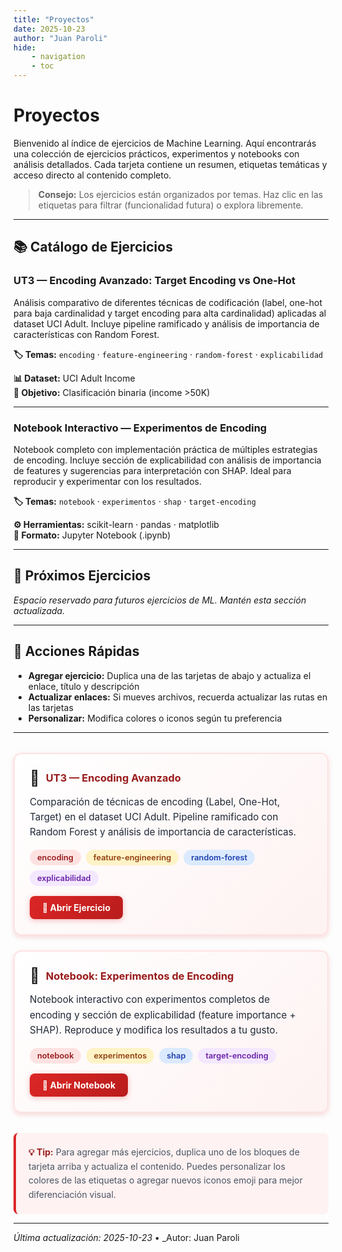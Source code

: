 ```yaml
---
title: "Proyectos"
date: 2025-10-23
author: "Juan Paroli"
hide:
    - navigation
    - toc
---
```


# Proyectos

Bienvenido al índice de ejercicios de Machine Learning. Aquí encontrarás una colección de ejercicios prácticos, experimentos y notebooks con análisis detallados. Cada tarjeta contiene un resumen, etiquetas temáticas y acceso directo al contenido completo.

> **Consejo:** Los ejercicios están organizados por temas. Haz clic en las etiquetas para filtrar (funcionalidad futura) o explora libremente.

---

## 📚 Catálogo de Ejercicios

### **UT3 — Encoding Avanzado: Target Encoding vs One-Hot**

Análisis comparativo de diferentes técnicas de codificación (label, one-hot para baja cardinalidad y target encoding para alta cardinalidad) aplicadas al dataset UCI Adult. Incluye pipeline ramificado y análisis de importancia de características con Random Forest.

**🏷️ Temas:** `encoding` · `feature-engineering` · `random-forest` · `explicabilidad`

**📊 Dataset:** UCI Adult Income  
**🎯 Objetivo:** Clasificación binaria (income >50K)

---

### **Notebook Interactivo — Experimentos de Encoding**

Notebook completo con implementación práctica de múltiples estrategias de encoding. Incluye sección de explicabilidad con análisis de importancia de features y sugerencias para interpretación con SHAP. Ideal para reproducir y experimentar con los resultados.

**🏷️ Temas:** `notebook` · `experimentos` · `shap` · `target-encoding`

**⚙️ Herramientas:** scikit-learn · pandas · matplotlib  
**📝 Formato:** Jupyter Notebook (.ipynb)

---

## 🎯 Próximos Ejercicios

_Espacio reservado para futuros ejercicios de ML. Mantén esta sección actualizada._

---

## 📌 Acciones Rápidas

- **Agregar ejercicio:** Duplica una de las tarjetas de abajo y actualiza el enlace, título y descripción
- **Actualizar enlaces:** Si mueves archivos, recuerda actualizar las rutas en las tarjetas
- **Personalizar:** Modifica colores o iconos según tu preferencia

---

<div style="max-width: 1200px; margin: 2rem auto 0;">
	
<div id="exercises-container" style="display: grid; grid-template-columns: repeat(auto-fit, minmax(340px, 1fr)); gap: 24px; margin-bottom: 2rem;">

<div class="exercise-card" style="border: 2px solid #fee2e2; border-radius: 12px; padding: 24px; background: linear-gradient(135deg, #ffffff 0%, #fef2f2 100%); box-shadow: 0 4px 6px rgba(220, 38, 38, 0.1), 0 2px 12px rgba(220, 38, 38, 0.06); transition: transform 0.2s, box-shadow 0.2s;">
	<div style="display: flex; align-items: center; gap: 10px; margin-bottom: 12px;">
		<span style="font-size: 1.5rem;">🎯</span>
		<h3 style="margin: 0; color: #991b1b;">
			<a href="../ejercicios/ut3-encoding/encoding.md" style="color: #991b1b; text-decoration: none; font-weight: 700;">UT3 — Encoding Avanzado</a>
		</h3>
	</div>
	<p style="color: #1f2937; margin: 0 0 16px; line-height: 1.6; font-size: 0.95rem;">
		Comparación de técnicas de encoding (Label, One-Hot, Target) en el dataset UCI Adult. Pipeline ramificado con Random Forest y análisis de importancia de características.
	</p>
	<div style="display: flex; flex-wrap: wrap; gap: 8px; margin-bottom: 16px;">
		<span style="background: #fee2e2; color: #991b1b; padding: 5px 12px; border-radius: 16px; font-size: 0.8rem; font-weight: 600;">encoding</span>
		<span style="background: #fef3c7; color: #92400e; padding: 5px 12px; border-radius: 16px; font-size: 0.8rem; font-weight: 600;">feature-engineering</span>
		<span style="background: #dbeafe; color: #1e40af; padding: 5px 12px; border-radius: 16px; font-size: 0.8rem; font-weight: 600;">random-forest</span>
		<span style="background: #f3e8ff; color: #6b21a8; padding: 5px 12px; border-radius: 16px; font-size: 0.8rem; font-weight: 600;">explicabilidad</span>
	</div>
	<a href="../ejercicios/ut3-encoding/encoding.md" style="display: inline-block; background: linear-gradient(135deg, #dc2626 0%, #b91c1c 100%); color: #fff; padding: 10px 20px; border-radius: 8px; text-decoration: none; font-weight: 700; box-shadow: 0 2px 8px rgba(220, 38, 38, 0.3); transition: transform 0.2s;">
		📄 Abrir Ejercicio
	</a>
</div>

<div class="exercise-card" style="border: 2px solid #fee2e2; border-radius: 12px; padding: 24px; background: linear-gradient(135deg, #ffffff 0%, #fef2f2 100%); box-shadow: 0 4px 6px rgba(220, 38, 38, 0.1), 0 2px 12px rgba(220, 38, 38, 0.06); transition: transform 0.2s, box-shadow 0.2s;">
	<div style="display: flex; align-items: center; gap: 10px; margin-bottom: 12px;">
		<span style="font-size: 1.5rem;">📓</span>
		<h3 style="margin: 0; color: #991b1b;">
			<a href="../ejercicios/ut3-encoding/nueve.ipynb" style="color: #991b1b; text-decoration: none; font-weight: 700;">Notebook: Experimentos de Encoding</a>
		</h3>
	</div>
	<p style="color: #1f2937; margin: 0 0 16px; line-height: 1.6; font-size: 0.95rem;">
		Notebook interactivo con experimentos completos de encoding y sección de explicabilidad (feature importance + SHAP). Reproduce y modifica los resultados a tu gusto.
	</p>
	<div style="display: flex; flex-wrap: wrap; gap: 8px; margin-bottom: 16px;">
		<span style="background: #fee2e2; color: #991b1b; padding: 5px 12px; border-radius: 16px; font-size: 0.8rem; font-weight: 600;">notebook</span>
		<span style="background: #fef3c7; color: #92400e; padding: 5px 12px; border-radius: 16px; font-size: 0.8rem; font-weight: 600;">experimentos</span>
		<span style="background: #dbeafe; color: #1e40af; padding: 5px 12px; border-radius: 16px; font-size: 0.8rem; font-weight: 600;">shap</span>
		<span style="background: #f3e8ff; color: #6b21a8; padding: 5px 12px; border-radius: 16px; font-size: 0.8rem; font-weight: 600;">target-encoding</span>
	</div>
	<a href="../ejercicios/ut3-encoding/nueve.ipynb" style="display: inline-block; background: linear-gradient(135deg, #dc2626 0%, #b91c1c 100%); color: #fff; padding: 10px 20px; border-radius: 8px; text-decoration: none; font-weight: 700; box-shadow: 0 2px 8px rgba(220, 38, 38, 0.3); transition: transform 0.2s;">
		🚀 Abrir Notebook
	</a>
</div>

</div>

<script>
// Función para mezclar aleatoriamente un array (algoritmo Fisher-Yates)
function shuffleArray(array) {
	for (let i = array.length - 1; i > 0; i--) {
		const j = Math.floor(Math.random() * (i + 1));
		[array[i], array[j]] = [array[j], array[i]];
	}
	return array;
}

// Cuando se carga la página, mezclar las tarjetas
document.addEventListener('DOMContentLoaded', function() {
	const container = document.getElementById('exercises-container');
	const cards = Array.from(container.getElementsByClassName('exercise-card'));
	
	// Mezclar las tarjetas
	const shuffledCards = shuffleArray(cards);
	
	// Vaciar el contenedor y agregar las tarjetas en orden aleatorio
	container.innerHTML = '';
	shuffledCards.forEach(card => container.appendChild(card));
});
</script>

</div>

<div style="margin-top: 32px; padding: 20px; background: #fef2f2; border-left: 4px solid #dc2626; border-radius: 8px;">
	<p style="margin: 0; color: #4b5563; line-height: 1.6;">
		<strong style="color: #991b1b;">💡 Tip:</strong> Para agregar más ejercicios, duplica uno de los bloques de tarjeta arriba y actualiza el contenido. Puedes personalizar los colores de las etiquetas o agregar nuevos iconos emoji para mejor diferenciación visual.
	</p>
</div>

</div>

---

_Última actualización: 2025-10-23_ • _Autor: Juan Paroli